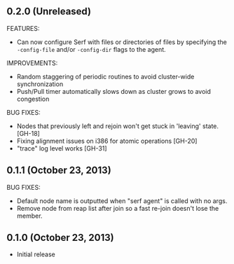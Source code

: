 ## 0.2.0 (Unreleased)

FEATURES:

  * Can now configure Serf with files or directories of files by specifying
    the `-config-file` and/or `-config-dir` flags to the agent.

IMPROVEMENTS:

  * Random staggering of periodic routines to avoid cluster-wide
    synchronization
  * Push/Pull timer automatically slows down as cluster grows to avoid
    congestion

BUG FIXES:

  * Nodes that previously left and rejoin won't get stuck in 'leaving' state.
    [GH-18]
  * Fixing alignment issues on i386 for atomic operations [GH-20]
  * "trace" log level works [GH-31]

## 0.1.1 (October 23, 2013)

BUG FIXES:

  * Default node name is outputted when "serf agent" is called with no args.
  * Remove node from reap list after join so a fast re-join doesn't lose the
    member.

## 0.1.0 (October 23, 2013)

* Initial release
